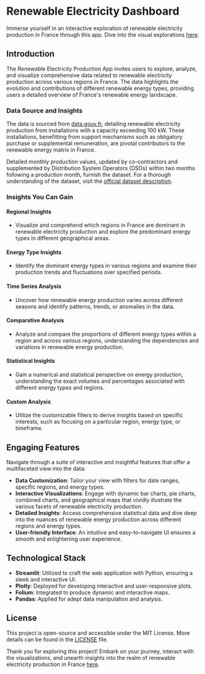 # Renewable Electricity Dashboard

Immerse yourself in an interactive exploration of renewable electricity production in France through this app. Dive into the visual explorations [here](https://pradie-corentin-renewable-electricity-app.streamlit.app/).

## Introduction

The Renewable Electricity Production App invites users to explore, analyze, and visualize comprehensive data related to renewable electricity production across various regions in France. The data highlights the evolution and contributions of different renewable energy types, providing users a detailed overview of France's renewable energy landscape.

### Data Source and Insights

The data is sourced from [data.gouv.fr](https://www.data.gouv.fr/fr/datasets/productions-delectricite-dorigine-renouvelable-aux-encheres-des-garanties-dorigine/), detailing renewable electricity production from installations with a capacity exceeding 100 kW. These installations, benefitting from support mechanisms such as obligatory purchase or supplemental remuneration, are pivotal contributors to the renewable energy matrix in France.

Detailed monthly production values, updated by co-contractors and supplemented by Distribution System Operators (DSOs) within two months following a production month, furnish the dataset. For a thorough understanding of the dataset, visit the [official dataset description](https://www.data.gouv.fr/fr/datasets/productions-delectricite-dorigine-renouvelable-aux-encheres-des-garanties-dorigine/).

### Insights You Can Gain

#### Regional Insights
- Visualize and comprehend which regions in France are dominant in renewable electricity production and explore the predominant energy types in different geographical areas.

#### Energy Type Insights
- Identify the dominant energy types in various regions and examine their production trends and fluctuations over specified periods.

#### Time Series Analysis
- Uncover how renewable energy production varies across different seasons and identify patterns, trends, or anomalies in the data.

#### Comparative Analysis
- Analyze and compare the proportions of different energy types within a region and across various regions, understanding the dependencies and variations in renewable energy production.

#### Statistical Insights
- Gain a numerical and statistical perspective on energy production, understanding the exact volumes and percentages associated with different energy types and regions.

#### Custom Analysis
- Utilize the customizable filters to derive insights based on specific interests, such as focusing on a particular region, energy type, or timeframe.


## Engaging Features

Navigate through a suite of interactive and insightful features that offer a multifaceted view into the data:
- **Data Customization**: Tailor your view with filters for date ranges, specific regions, and energy types.
- **Interactive Visualizations**: Engage with dynamic bar charts, pie charts, combined charts, and geographical maps that vividly illustrate the various facets of renewable electricity production.
- **Detailed Insights**: Access comprehensive statistical data and dive deep into the nuances of renewable energy production across different regions and energy types.
- **User-friendly Interface**: An intuitive and easy-to-navigate UI ensures a smooth and enlightening user experience.

## Technological Stack

- **Streamlit**: Utilized to craft the web application with Python, ensuring a sleek and interactive UI.
- **Plotly**: Deployed for developing interactive and user-responsive plots.
- **Folium**: Integrated to produce dynamic and interactive maps.
- **Pandas**: Applied for adept data manipulation and analysis.

## License

This project is open-source and accessible under the MIT License. More details can be found in the [LICENSE](LICENSE) file.

Thank you for exploring this project! Embark on your journey, interact with the visualizations, and unearth insights into the realm of renewable electricity production in France [here](https://pradie-corentin-renewable-electricity-app.streamlit.app/).
